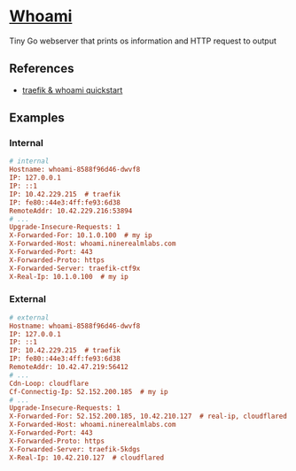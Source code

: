 # [Whoami](https://github.com/traefik/whoami)

Tiny Go webserver that prints os information and HTTP request to output

## References

* [traefik & whoami quickstart](https://doc.traefik.io/traefik/getting-started/quick-start/)

## Examples

### Internal

```ini
# internal
Hostname: whoami-8588f96d46-dwvf8
IP: 127.0.0.1
IP: ::1
IP: 10.42.229.215  # traefik
IP: fe80::44e3:4ff:fe93:6d38
RemoteAddr: 10.42.229.216:53894
# ...
Upgrade-Insecure-Requests: 1
X-Forwarded-For: 10.1.0.100  # my ip
X-Forwarded-Host: whoami.ninerealmlabs.com
X-Forwarded-Port: 443
X-Forwarded-Proto: https
X-Forwarded-Server: traefik-ctf9x
X-Real-Ip: 10.1.0.100  # my ip
```

### External

```ini
# external
Hostname: whoami-8588f96d46-dwvf8
IP: 127.0.0.1
IP: ::1
IP: 10.42.229.215  # traefik
IP: fe80::44e3:4ff:fe93:6d38
RemoteAddr: 10.42.47.219:56412
# ...
Cdn-Loop: cloudflare
Cf-Connectig-Ip: 52.152.200.185  # my ip
# ...
Upgrade-Insecure-Requests: 1
X-Forwarded-For: 52.152.200.185, 10.42.210.127  # real-ip, cloudflared
X-Forwarded-Host: whoami.ninerealmlabs.com
X-Forwarded-Port: 443
X-Forwarded-Proto: https
X-Forwarded-Server: traefik-5kdgs
X-Real-Ip: 10.42.210.127  # cloudflared
```
